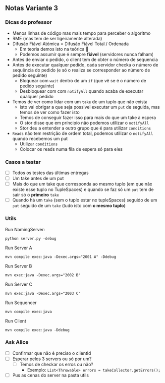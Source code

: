 ## Notas Variante 3

### Dicas do professor

- Menos linhas de código mas mais tempo para perceber o algoritmo
- RME (mas tem de ser ligeiramente alterada)
- Difusão Fiável Atómica = Difusão Fiável Total / Ordenada
  - Em teoria demos isto na teórica 🫣
  - Podemos assumir que é sempre **fiável** (servidores nunca falham)
- Antes de enviar o pedido, o client tem de obter o número de sequencia
- Antes de executar qualquer pedido, cada servidor checka o número de sequência do pedido (e só o realiza se corresponder ao número de pedido seguinte)
  - Bloquear com `wait` dentro de um `if` (que vê se é o número de pedido seguinte)
  - Desbloquear com com `notifyAll` quando acaba de executar qualquer pedido
- Temos de ver como lidar com um `take` de um tuplo que não exista
  - isto vai obrigar a que seja possivel executar um `put` de seguida, mas temos de ver como fazer isto
  - Temos de conseguir fazer isso para mais do que um take à espera
  - O stor disse que em príncipio não podemos utilizar o `notifyAll`
  - Stor deu a entender a outro grupo que é para utilizar `conditions`
- `Reads` não tem restrição de ordem total, podemos utilizar o `notifyAll` quando recebemos um put
  - Utilizar `conditions`
  - Colocar os reads numa fila de espera só para eles

### Casos a testar

- [ ] Todos os testes das últimas entregas
- [ ] Um take antes de um put
- [ ] Mais do que um take que corresponda ao mesmo tuplo (em que não existe esse tuplo no TupleSpaces) e quando se faz só um `put` tem de sair só o **primeiro** `take`
- [ ] Quando há um `take` (sem o tuplo estar no tupleSpaces) seguido de um `put` seguido de um `take` (tudo isto com **o mesmo tuplo**)

### Utils

Run NamingServer:
```
python server.py -debug
```

Run Server A
```
mvn compile exec:java -Dexec.args="2001 A" -Ddebug
```
Run Server B
```
mvn exec:java -Dexec.args="2002 B"
```
Run Server C
```
mvn exec:java -Dexec.args="2003 C"
```

Run Sequencer
```
mvn compile exec:java
```

Run Client
```
mvn compile exec:java -Ddebug
```

### Ask Alice

- [ ] Confirmar que não é preciso o clientId
- [ ] Esperar pelos 3 servers ou só por um?
  - [ ] Temos de checkar os erros ou não?
    - Exemplo: `List<Throwable> errors = takeCollector.getErrors();`
- [ ] Pus as cenas do server na pasta utils